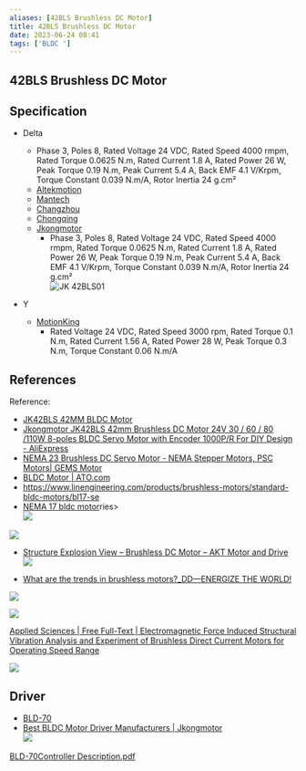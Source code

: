 ```yaml
---
aliases: [42BLS Brushless DC Motor]
title: 42BLS Brushless DC Motor
date: 2023-06-24 08:41
tags: ['BLDC ']
---
```


## 42BLS Brushless DC Motor

## Specification

- Delta
  - Phase 3, Poles 8, Rated Voltage 24 VDC, Rated Speed 4000 rmpm, Rated Torque 0.0625 N.m, Rated Current 1.8 A, Rated Power 26 W, Peak Torque 0.19 N.m, Peak Current 5.4 A, Back EMF 4.1 V/Krpm, Torque Constant 0.039 N.m/A, Rotor Inertia 24 g.cm²
  - [Altekmotion](http://m.altekmotion.com/download/42BLS.pdf)
  - [Mantech](http://www.mantech.co.za/datasheets/products/BL42_C3_.pdf)
  - [Changzhou](http://www.smartautomation.com.cn/m/content/?679.html)
  - [Chongqing](http://precisiongearbox.com/html_products/42BLS-SERIES-Brushless-DC-Motor(BLDC)-54.html)
  - [Jkongmotor](https://www.jkongmotors.com/products-detail-111715)
    - Phase 3, Poles 8, Rated Voltage 24 VDC, Rated Speed 4000 rmpm, Rated Torque 0.0625 N.m, Rated Current 1.8 A, Rated Power 26 W, Peak Torque 0.19 N.m, Peak Current 5.4 A, Back EMF 4.1 V/Krpm, Torque Constant 0.039 N.m/A, Rotor Inertia 24 g.cm²  
![JK 42BLS01](https://img001.video2b.com/905/file_01627867388467.jpg?x-oss-process=image/resize,m_lfit,w_1549/format,webp/quality,80)

- Y
  - [MotionKing](http://www.motionking.com/download/Brushless_Motor_E.pdf)
    - Rated Voltage 24 VDC, Rated Speed 3000 rpm, Rated Torque 0.1 N.m, Rated Current 1.56 A, Rated Power 28 W, Peak Torque 0.3 N.m, Torque Constant 0.06 N.m/A

## References

Reference:

- [JK42BLS 42MM BLDC Motor](https://www.jkongmotor.com/Product/JKM-42BLS-Square-BLDC-Motor.html)
- [Jkongmotor JK42BLS 42mm Brushless DC Motor 24V 30 / 60 / 80 /110W 8-poles BLDC Servo Motor with Encoder 1000P/R For DIY Design - AliExpress](https://www.aliexpress.com/item/1005003792093247.html)
- [NEMA 23 Brushless DC Servo Motor - NEMA Stepper Motors, PSC Motors| GEMS Motor](https://gemsmotor.com/nema-23-brushless-dc-motor)
- [BLDC Motor | ATO.com](https://www.ato.com/bldc-motor)
- <https://www.linengineering.com/products/brushless-motors/standard-bldc-motors/bl17-se>
- [NEMA 17 bldc motor](https://gemsmotor.com/nema-17-square-brushless-dc-motor)ries>  
![](https://www.ato.com/Content/Images/uploaded/inner-rotor-bldc-motor.jpg)

![](https://www.jkongmotor.com/uploadfiles/128.1.164.122/webid663/uploadimage/202209/4661662711513926.jpg)

- [Structure Explosion View – Brushless DC Motor – AKT Motor and Drive](https://aktmotor.com/structure-explosion-view-brushless-dc-motor/)  
![](https://aktmotor.com/wp-content/uploads/2021/10/bldc_assy_mark.png)

- [What are the trends in brushless motors?\_DD—ENERGIZE THE WORLD!](http://diamondynamics.com/en/xwdt/hy/181.html)

![](http://diamondynamics.com/uploads/allimg/211115/1-2111151055132T.jpg)

![](https://img.favpng.com/22/17/11/stepper-motor-brushless-dc-electric-motor-rotor-png-favpng-xWhgasuX0eM9RwxptrZ1uL2i8.jpg)

[Applied Sciences | Free Full-Text | Electromagnetic Force Induced Structural Vibration Analysis and Experiment of Brushless Direct Current Motors for Operating Speed Range](https://www.mdpi.com/2076-3417/12/17/8497)

![](https://www.mdpi.com/applsci/applsci-12-08497/article_deploy/html/images/applsci-12-08497-g002.png)

## Driver

- [BLD-70](https://id.aliexpress.com/i/33027685526.html)
- [Best BLDC Motor Driver Manufacturers | Jkongmotor](https://www.jkongmotor.com/Product/JKBLD70-Brushless-DC-Motor-Driver.html)  
![](https://ae01.alicdn.com/kf/HTB1uBKma.GF3KVjSZFoq6zmpFXaO.jpg)

[BLD-70Controller Description.pdf](https://www.dmkmotor.com/uploadfile/2018/0910/BLD-70Controller%20Description.pdf)
